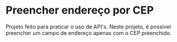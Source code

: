 # Preencher endereço por CEP

Projeto feito para praticar o uso de API's. Neste projeto, é possível preencher um campo de endereço apenas com o CEP preenchido.